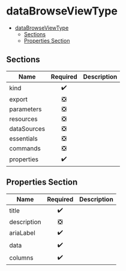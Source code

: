 <a name="databrowseviewtype"></a>
# dataBrowseViewType
* [dataBrowseViewType](#databrowseviewtype)
    * [Sections](#databrowseviewtype-sections)
    * [Properties Section](#databrowseviewtype-properties-section)

<a name="databrowseviewtype-sections"></a>
## Sections
| Name | Required | Description
| ---|:--:|:--:|
|kind|:heavy_check_mark:|
|export|:negative_squared_cross_mark:|
|parameters|:negative_squared_cross_mark:|
|resources|:negative_squared_cross_mark:|
|dataSources|:negative_squared_cross_mark:|
|essentials|:negative_squared_cross_mark:|
|commands|:negative_squared_cross_mark:|
|properties|:heavy_check_mark:|
<a name="databrowseviewtype-properties-section"></a>
## Properties Section
| Name | Required | Description
| ---|:--:|:--:|
|title|:heavy_check_mark:|
|description|:negative_squared_cross_mark:|
|ariaLabel|:heavy_check_mark:|
|data|:heavy_check_mark:|
|columns|:heavy_check_mark:|
